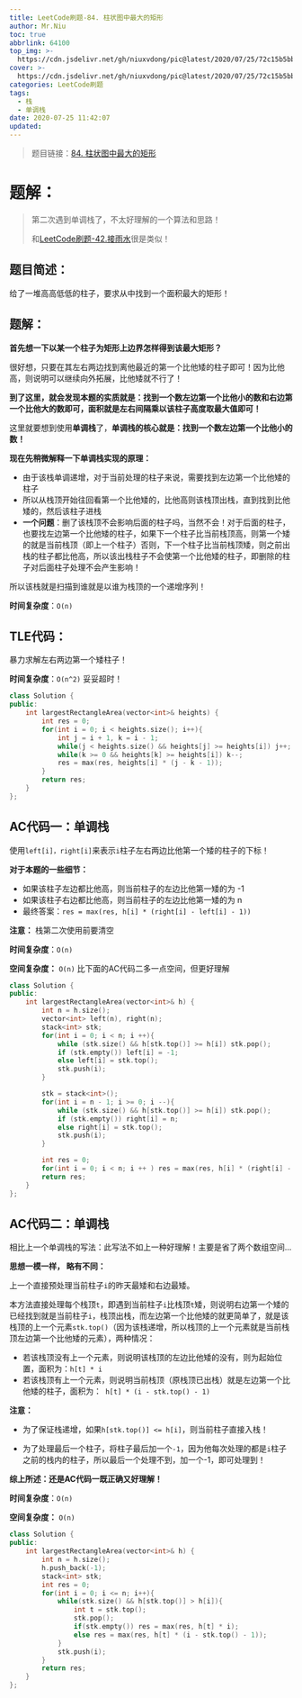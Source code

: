 ```yaml
---
title: LeetCode刷题-84. 柱状图中最大的矩形
author: Mr.Niu
toc: true
abbrlink: 64100
top_img: >-
  https://cdn.jsdelivr.net/gh/niuxvdong/pic@latest/2020/07/25/72c15b5bb85e9a5323409fd48b3c6de5.png
cover: >-
  https://cdn.jsdelivr.net/gh/niuxvdong/pic@latest/2020/07/25/72c15b5bb85e9a5323409fd48b3c6de5.png
categories: LeetCode刷题
tags:
  - 栈
  - 单调栈
date: 2020-07-25 11:42:07
updated:
---
```










> 题目链接：[84. 柱状图中最大的矩形]( https://leetcode-cn.com/problems/largest-rectangle-in-histogram/)



# 题解：



> 第二次遇到单调栈了，不太好理解的一个算法和思路！
>
> 和[LeetCode刷题-42.接雨水](https://niuxvdong.top/posts/57751.html)很是类似！



## 题目简述：

给了一堆高高低低的柱子，要求从中找到一个面积最大的矩形！

## 题解：



**首先想一下以某一个柱子为矩形上边界怎样得到该最大矩形？**

很好想，只要在其左右两边找到离他最近的第一个比他矮的柱子即可！因为比他高，则说明可以继续向外拓展，比他矮就不行了！



**到了这里，就会发现本题的实质就是：找到一个数左边第一个比他小的数和右边第一个比他大的数即可，面积就是左右间隔乘以该柱子高度取最大值即可！** 



这里就要想到使用**单调栈**了，**单调栈的核心就是：找到一个数左边第一个比他小的数！**



**现在先稍微解释一下单调栈实现的原理：**

- 由于该栈单调递增，对于当前处理的柱子来说，需要找到左边第一个比他矮的柱子
- 所以从栈顶开始往回看第一个比他矮的，比他高则该栈顶出栈，直到找到比他矮的，然后该柱子进栈
- **一个问题**：删了该栈顶不会影响后面的柱子吗，当然不会！对于后面的柱子，也要找左边第一个比他矮的柱子，如果下一个柱子比当前栈顶高，则第一个矮的就是当前栈顶（即上一个柱子）否则，下一个柱子比当前栈顶矮，则之前出栈的柱子都比他高，所以该出栈柱子不会使第一个比他矮的柱子，即删除的柱子对后面柱子处理不会产生影响！

所以该栈就是扫描到谁就是以谁为栈顶的一个递增序列！





**时间复杂度**：`O(n)`



## TLE代码：



暴力求解左右两边第一个矮柱子！

**时间复杂度**：`O(n^2)` 妥妥超时！



```c++
class Solution {
public:
    int largestRectangleArea(vector<int>& heights) {
        int res = 0;
        for(int i = 0; i < heights.size(); i++){
            int j = i + 1, k = i - 1;
            while(j < heights.size() && heights[j] >= heights[i]) j++;
            while(k >= 0 && heights[k] >= heights[i]) k--;
            res = max(res, heights[i] * (j - k - 1));
        }
        return res;
    }
};
```



## AC代码一：单调栈



使用`left[i]，right[i]`来表示`i`柱子左右两边比他第一个矮的柱子的下标！



**对于本题的一些细节：**

- 如果该柱子左边都比他高，则当前柱子的左边比他第一矮的为 -1
- 如果该柱子右边都比他高，则当前柱子的左边比他第一矮的为 n
- 最终答案：`res = max(res, h[i] * (right[i] - left[i] - 1))`



**注意：** 栈第二次使用前要清空



**时间复杂度**：`O(n)`

**空间复杂度：**  `O(n)` 比下面的AC代码二多一点空间，但更好理解



```c++
class Solution {
public:
    int largestRectangleArea(vector<int>& h) {
        int n = h.size();
        vector<int> left(n), right(n);
        stack<int> stk;
        for(int i = 0; i < n; i ++){
            while (stk.size() && h[stk.top()] >= h[i]) stk.pop();
            if (stk.empty()) left[i] = -1;
            else left[i] = stk.top();
            stk.push(i);
        }

        stk = stack<int>();
        for(int i = n - 1; i >= 0; i --){
            while (stk.size() && h[stk.top()] >= h[i]) stk.pop();
            if (stk.empty()) right[i] = n;
            else right[i] = stk.top();
            stk.push(i);
        }

        int res = 0;
        for(int i = 0; i < n; i ++ ) res = max(res, h[i] * (right[i] - left[i] - 1));
        return res;
    }
};
```



## AC代码二：单调栈



相比上一个单调栈的写法：此写法不如上一种好理解！主要是省了两个数组空间...

**思想一模一样， 略有不同：**

上一个直接预处理当前柱子`i`的昨天最矮和右边最矮。

本方法直接处理每个栈顶`t`，即遇到当前柱子`i`比栈顶`t`矮，则说明右边第一个矮的已经找到就是当前柱子`i`，栈顶出栈，而左边第一个比他矮的就更简单了，就是该栈顶的上一个元素`stk.top()`（因为该栈递增，所以栈顶的上一个元素就是当前栈顶左边第一个比他矮的元素），两种情况：

- 若该栈顶没有上一个元素，则说明该栈顶的左边比他矮的没有，则为起始位置，面积为：`h[t] * i`	
- 若该栈顶有上一个元素，则说明当前栈顶（原栈顶已出栈）就是左边第一个比他矮的柱子，面积为：` h[t] * (i - stk.top() - 1)`



**注意：**

- 为了保证栈递增，如果`h[stk.top()] <= h[i]`，则当前柱子直接入栈！

- 为了处理最后一个柱子，将柱子最后加一个`-1`，因为他每次处理的都是`i`柱子之前的栈内的柱子，所以最后一个处理不到，加一个-1，即可处理到！





**综上所述：还是AC代码一既正确又好理解！**





**时间复杂度**：`O(n)`

**空间复杂度：**  `O(n)` 





```c++
class Solution {
public:
    int largestRectangleArea(vector<int>& h) {
        int n = h.size();
        h.push_back(-1);
        stack<int> stk;
        int res = 0;
        for(int i = 0; i <= n; i++){
            while(stk.size() && h[stk.top()] > h[i]){
                int t = stk.top();
                stk.pop();
                if(stk.empty()) res = max(res, h[t] * i);
                else res = max(res, h[t] * (i - stk.top() - 1));
            }
            stk.push(i);
        }
        return res;
    }
};
```


